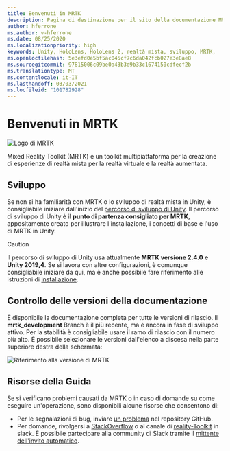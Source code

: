 ```yaml
---
title: Benvenuti in MRTK
description: Pagina di destinazione per il sito della documentazione MRTK-Unity.
author: hferrone
ms.author: v-hferrone
ms.date: 08/25/2020
ms.localizationpriority: high
keywords: Unity, HoloLens, HoloLens 2, realtà mista, sviluppo, MRTK,
ms.openlocfilehash: 5e3efd0e5bf5ac045cf7c6da042fcb027e3e8ae8
ms.sourcegitcommit: 97815006c09be0a43b3d9b33c1674150cdfecf2b
ms.translationtype: MT
ms.contentlocale: it-IT
ms.lasthandoff: 03/03/2021
ms.locfileid: "101782928"
---
```

# <a name="welcome-to-mrtk"></a>Benvenuti in MRTK

![Logo di MRTK](features/Images/MRTK_Logo_Rev.png)

Mixed Reality Toolkit (MRTK) è un toolkit multipiattaforma per la creazione di esperienze di realtà mista per la realtà virtuale e la realtà aumentata.

## <a name="development"></a>Sviluppo

Se non si ha familiarità con MRTK o lo sviluppo di realtà mista in Unity, è consigliabile iniziare dall'inizio del [percorso di sviluppo di Unity](https://docs.microsoft.com/windows/mixed-reality/unity-development-overview?tabs=mrtk%2Chl2). Il percorso di sviluppo di Unity è il **punto di partenza consigliato per MRTK**, appositamente creato per illustrare l'installazione, i concetti di base e l'uso di MRTK in Unity.

> [!CAUTION]
> Il percorso di sviluppo di Unity usa attualmente **MRTK versione 2.4.0** e **Unity 2019,4**. Se si lavora con altre configurazioni, è comunque consigliabile iniziare da qui, ma è anche possibile fare riferimento alle istruzioni di [installazione](Installation.md).

## <a name="documentation-versioning"></a>Controllo delle versioni della documentazione

È disponibile la documentazione completa per tutte le versioni di rilascio. Il **mrtk_development** Branch è il più recente, ma è ancora in fase di sviluppo attivo. Per la stabilità è consigliabile usare il ramo di rilascio con il numero più alto. È possibile selezionare le versioni dall'elenco a discesa nella parte superiore destra della schermata:

![Riferimento alla versione di MRTK](features/Images/MRTK-Doc-Versions.png)

## <a name="getting-help"></a>Risorse della Guida

Se si verificano problemi causati da MRTK o in caso di domande su come eseguire un'operazione, sono disponibili alcune risorse che consentono di:

* Per le segnalazioni di bug, inviare [un problema](https://github.com/microsoft/MixedRealityToolkit-Unity/issues/new/choose) nel repository GitHub.
* Per domande, rivolgersi a [StackOverflow](https://stackoverflow.com/questions/tagged/mrtk) o al canale di [reality-Toolkit](https://holodevelopers.slack.com/messages/C2H4HT858) in slack. È possibile partecipare alla community di Slack tramite il [mittente dell'invito automatico](https://holodevelopersslack.azurewebsites.net/).
